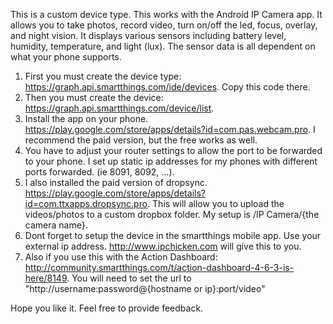 This is a custom device type. This works with the Android IP Camera app. It allows you to take photos, record video, turn on/off the led, focus, overlay, and night vision. It displays various sensors including battery level, humidity, temperature, and light (lux). The sensor data is all dependent on what your phone supports.

1. First you must create the device type:
  https://graph.api.smartthings.com/ide/devices.
  Copy this code there. 
2. Then you must create the device:
  https://graph.api.smartthings.com/device/list.
3. Install the app on your phone. 
  https://play.google.com/store/apps/details?id=com.pas.webcam.pro.
  I recommend the paid version, but the free works as well. 
4. You have to adjust your router settings to allow the port to be forwarded to your phone.
  I set up static ip addresses for my phones with different ports forwarded. (ie 8091, 8092, ...). 
5. I also installed the paid version of dropsync. 
  https://play.google.com/store/apps/details?id=com.ttxapps.dropsync.pro.
  This will allow you to upload the videos/photos to a custom dropbox folder. 
  My setup is /IP Camera/{the camera name}.
6. Dont forget to setup the device in the smartthings mobile app. Use your external ip address.
  http://www.ipchicken.com will give this to you.
7. Also if you use this with the Action Dashboard: 
  http://community.smartthings.com/t/action-dashboard-4-6-3-is-here/8149.
  You will need to set the url to "http://username:password@{hostname or ip}:port/video"

Hope you like it. Feel free to provide feedback.

